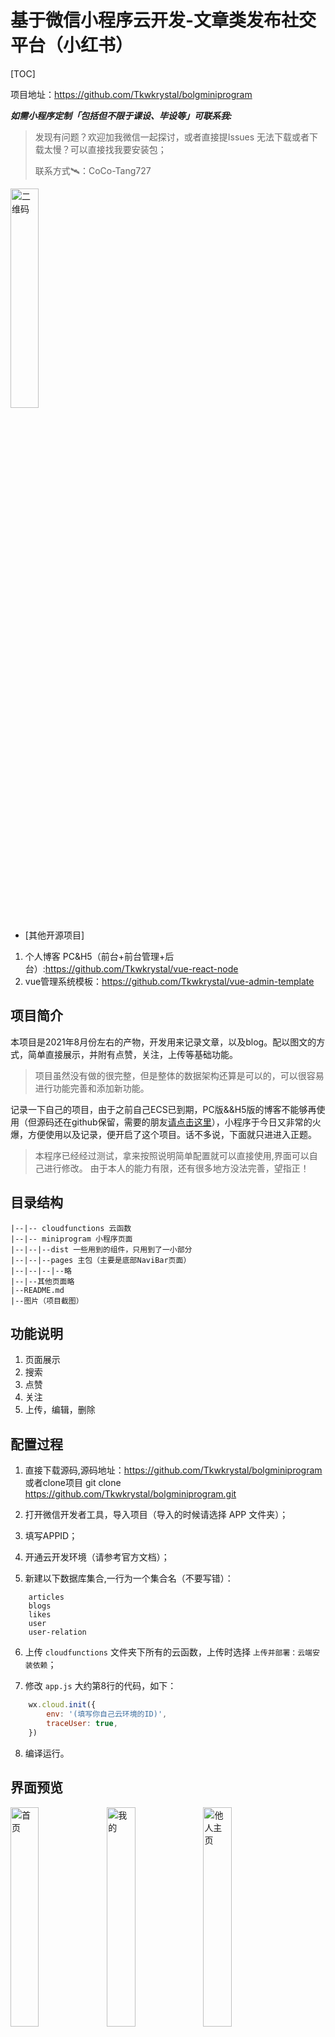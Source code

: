 # 基于微信小程序云开发-文章类发布社交平台（小红书）
[TOC]

项目地址：https://github.com/Tkwkrystal/bolgminiprogram


***如需小程序定制「包括但不限于课设、毕设等」可联系我:***

> 发现有问题？欢迎加我微信一起探讨，或者直接提Issues
> 无法下载或者下载太慢？可以直接找我要安装包；
> 
> 联系方式🛰️：CoCo-Tang727

<img src="https://img-blog.csdnimg.cn/17ec29de8318457fa84a96dc96eb5ca6.png?x-oss-process=image/watermark,type_ZHJvaWRzYW5zZmFsbGJhY2s,shadow_50,text_Q1NETiBAS3J5c3RhbC1Db29s,size_20,color_FFFFFF,t_70,g_se,x_16#pic_center" width="30%" alt="二维码"></img>

- [其他开源项目]

1. 个人博客 PC&H5（前台+前台管理+后台）:https://github.com/Tkwkrystal/vue-react-node
2. vue管理系统模板：https://github.com/Tkwkrystal/vue-admin-template


## 项目简介

本项目是2021年8月份左右的产物，开发用来记录文章，以及blog。配以图文的方式，简单直接展示，并附有点赞，关注，上传等基础功能。

> 项目虽然没有做的很完整，但是整体的数据架构还算是可以的，可以很容易进行功能完善和添加新功能。

记录一下自己的项目，由于之前自己ECS已到期，PC版&&H5版的博客不能够再使用（但源码还在github保留，需要的朋友[请点击这里](https://github.com/Tkwkrystal/vue-react-node)），小程序于今日又非常的火爆，方便使用以及记录，便开启了这个项目。话不多说，下面就只进进入正题。

> 本程序已经经过测试，拿来按照说明简单配置就可以直接使用,界面可以自己进行修改。
由于本人的能力有限，还有很多地方没法完善，望指正！

## 目录结构

```
|--|-- cloudfunctions 云函数
|--|-- miniprogram 小程序页面
|--|--|--dist 一些用到的组件，只用到了一小部分
|--|--|--pages 主包（主要是底部NaviBar页面）
|--|--|--|--略
|--|--其他页面略
|--README.md
|--图片（项目截图）
```

## 功能说明

1. 页面展示
2. 搜索
3. 点赞
4. 关注
5. 上传，编辑，删除


## 配置过程

1. 直接下载源码,源码地址：https://github.com/Tkwkrystal/bolgminiprogram
或者clone项目 git clone https://github.com/Tkwkrystal/bolgminiprogram.git

2. 打开微信开发者工具，导入项目（导入的时候请选择 APP 文件夹）；

3. 填写APPID；

4. 开通云开发环境（请参考官方文档）；

5. 新建以下数据库集合,一行为一个集合名（不要写错）：

```
    articles
    blogs
    likes
    user
    user-relation
```


6. 上传 `cloudfunctions` 文件夹下所有的云函数，上传时选择 `上传并部署：云端安装依赖`；

7. 修改 `app.js` 大约第8行的代码，如下：

```javascript
    wx.cloud.init({
        env: '(填写你自己云环境的ID)',
        traceUser: true,
    })
```

8. 编译运行。

## 界面预览

<img src="https://tkwblog.oss-cn-beijing.aliyuncs.com/minprogram/home" style="" width = "30%" alt="首页" align=left>
<img src="https://tkwblog.oss-cn-beijing.aliyuncs.com/minprogram/my" width = "30%" alt="我的" align=left>
<img src="https://tkwblog.oss-cn-beijing.aliyuncs.com/minprogram/otherpage" width = "30%" alt="他人主页" align=left>
<img src="https://tkwblog.oss-cn-beijing.aliyuncs.com/minprogram/searchblog" width = "30%" alt="搜索" align=left>
<img src="https://tkwblog.oss-cn-beijing.aliyuncs.com/minprogram/detail" width = "30%" alt="详情" align=left>
<img src="https://tkwblog.oss-cn-beijing.aliyuncs.com/minprogram/public" width = "30%" alt="上传" >


## 结语

欢迎一起探讨，如果你觉得还可以，您可以给我点一个start，或者赞赏我
![zanshang](https://tkwblog.oss-cn-beijing.aliyuncs.com/pay.jpg)


## 参考文档

- [个人开发详细文档介绍](https://blog.csdn.net/qq_39868515/article/details/120011469)

- [云开发文档](https://developers.weixin.qq.com/miniprogram/dev/wxcloud/basis/getting-started.html)

# 云开发 quickstart

这是云开发的快速启动指引，其中演示了如何上手使用云开发的三大基础能力：

- 数据库：一个既可在小程序前端操作，也能在云函数中读写的 JSON 文档型数据库
- 文件存储：在小程序前端直接上传/下载云端文件，在云开发控制台可视化管理
- 云函数：在云端运行的代码，微信私有协议天然鉴权，开发者只需编写业务逻辑代码







